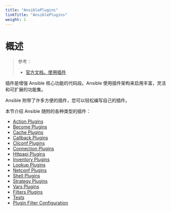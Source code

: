 ```yaml
---
title: "AnsiblePlugins"
linkTitle: "AnsiblePlugins"
weight: 1
---
```


# 概述
>
> 参考：
>
> - [官方文档，使用插件](https://docs.ansible.com/ansible/latest/plugins/plugins.html)

插件是增强 Ansible 核心功能的代码段。Ansible 使用插件架构来启用丰富，灵活和可扩展的功能集。

Ansible 附带了许多方便的插件，您可以轻松编写自己的插件。

本节介绍 Ansible 随附的各种类型的插件：

- [Action Plugins](https://docs.ansible.com/ansible/latest/plugins/action.html)
- [Become Plugins](https://docs.ansible.com/ansible/latest/plugins/become.html)
- [Cache Plugins](https://docs.ansible.com/ansible/latest/plugins/cache.html)
- [Callback Plugins](https://docs.ansible.com/ansible/latest/plugins/callback.html)
- [Cliconf Plugins](https://docs.ansible.com/ansible/latest/plugins/cliconf.html)
- [Connection Plugins](/docs/9.运维/Ansible/Ansible%20Plugins/Connection%20Plugins.md)
- [Httpapi Plugins](https://docs.ansible.com/ansible/latest/plugins/httpapi.html)
- [Inventory Plugins](https://docs.ansible.com/ansible/latest/plugins/inventory.html)
- [Lookup Plugins](https://docs.ansible.com/ansible/latest/plugins/lookup.html)
- [Netconf Plugins](https://docs.ansible.com/ansible/latest/plugins/netconf.html)
- [Shell Plugins](https://docs.ansible.com/ansible/latest/plugins/shell.html)
- [Strategy Plugins](https://docs.ansible.com/ansible/latest/plugins/strategy.html)
- [Vars Plugins](https://docs.ansible.com/ansible/latest/plugins/vars.html)
- [Filters Plugins](/docs/9.运维/Ansible/Ansible%20Plugins/Filters%20Plugins.md)
- [Tests](https://docs.ansible.com/ansible/latest/user_guide/playbooks_tests.html)
- [Plugin Filter Configuration](https://docs.ansible.com/ansible/latest/user_guide/plugin_filtering_config.html)
